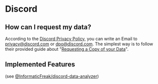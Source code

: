 
# Discord

## How can I request my data?

According to the [Discord Privacy Policy](https://discord.com/privacy), you can write an Email to privacy@discord.com or dpo@discord.com. The simplest way is to follow their provided guide about "[Requesting a Copy of your Data](https://support.discord.com/hc/en-us/articles/360004027692-Requesting-a-Copy-of-your-Data)".


## Implemented Features

(see [@InformaticFreak/discord-data-analyzer](https://github.com/InformaticFreak/discord-data-analyzer))
